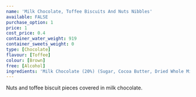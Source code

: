 ```yaml
---
name: 'Milk Chocolate, Toffee Biscuits And Nuts Nibbles'
available: FALSE
purchase_option: 1
price: 1
cost_price: 0.4
container_water_weight: 919
container_sweets_weight: 0
type: [Chocolate]
flavour: [Toffee]
colour: [Brown]
free: [Alcohol]
ingredients: 'Milk Chocolate (20%) (Sugar, Cocoa Butter, Dried Whole Milk, Cocoa Mass, Whey Powder, Vegetable Fat, Dried Skimmed Milk, Emulsifier (Soya Lecithin), Flavouring), Caramel (10%), Vegetable Fat, Sugar, Glucose-Fructose Syrup, Glucose Syrup, Plain Chocolate (Sugar, Cocoa Mass, Butterfat, Cocoa Butter, Emulsifier (Soya Lecithin), Flavouring), Icing Sugar (White Milled Sugar With Anti-Caking Agent E341) Rice Flour, Lactose, Sweetened Condensed Skimmed Milk, Fat Reduced Cocoa Powder, Coconut, Hazelnuts, Butter, Whey Powder, Hydrogenated Vegetable Oil, Dried Whole Milk, Salt, Flavourings, Cocoa Mass, Emulsifiers (Soya Lecithin, E471), Barley Malt Extract, Wheat Flour, Malted Wheat, Lactic Acid, Citric Acid, Gelling Agent (Pectin), Raising Agent (Sodium Bicarbonate). Milk Chocolate contains Cocoa Solids 25%, Milk Solids 14% and Vegetable Fat In Addition To Cocoa Butter.'
---
```

Nuts and toffee biscuit pieces covered in milk chocolate.